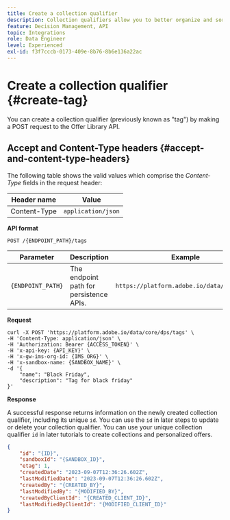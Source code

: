 ```yaml
---
title: Create a collection qualifier
description: Collection qualifiers allow you to better organize and sort through your offers.
feature: Decision Management, API
topic: Integrations
role: Data Engineer
level: Experienced
exl-id: f3f7cccb-0173-409e-8b76-8b6e136a22ac
---
```


# Create a collection qualifier {#create-tag}

You can create a collection qualifier (previously known as "tag") by making a POST request to the Offer Library API.

## Accept and Content-Type headers {#accept-and-content-type-headers}

The following table shows the valid values which comprise the *Content-Type* fields in the request header:

| Header name | Value |
| ----------- | ----- |
| Content-Type | `application/json` |

**API format**

```http
POST /{ENDPOINT_PATH}/tags
```

| Parameter | Description | Example |
| --------- | ----------- | ------- |
| `{ENDPOINT_PATH}` | The endpoint path for persistence APIs. | `https://platform.adobe.io/data/core/dps/` |

**Request**

```shell
curl -X POST 'https://platform.adobe.io/data/core/dps/tags' \
-H 'Content-Type: application/json' \
-H 'Authorization: Bearer {ACCESS_TOKEN}' \
-H 'x-api-key: {API_KEY}' \
-H 'x-gw-ims-org-id: {IMS_ORG}' \
-H 'x-sandbox-name: {SANDBOX_NAME}' \
-d '{        
    "name": "Black Friday",
    "description": "Tag for black friday"
}'
```

**Response**

A successful response returns information on the newly created collection qualifier, including its unique `id`. You can use the `id` in later steps to update or delete your collection qualifier. You can use your unique collection qualifier `id` in later tutorials to create collections and personalized offers.

```json
{
    "id": "{ID}",
    "sandboxId": "{SANDBOX_ID}",
    "etag": 1,
    "createdDate": "2023-09-07T12:36:26.602Z",
    "lastModifiedDate": "2023-09-07T12:36:26.602Z",
    "createdBy": "{CREATED_BY}",
    "lastModifiedBy": "{MODIFIED_BY}",
    "createdByClientId": "{CREATED_CLIENT_ID}",
    "lastModifiedByClientId": "{MODIFIED_CLIENT_ID}"
}
```